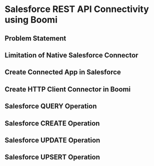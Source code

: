 # Salesforce REST API Connectivity using Boomi

## Problem Statement

## Limitation of Native Salesforce Connector

## Create Connected App in Salesforce

## Create HTTP Client Connector in Boomi

## Salesforce QUERY Operation

## Salesforce CREATE Operation

## Salesforce UPDATE Operation

## Salesforce UPSERT Operation
